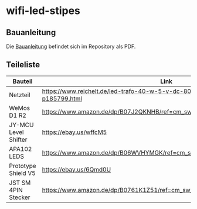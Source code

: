 # wifi-led-stipes

## Bauanleitung

Die [Bauanleitung](Bauanleitung.pdf) befindet sich im Repository als PDF.

## Teileliste

| Bauteil              | Link                                                                           |
| -------------------- | ------------------------------------------------------------------------------ |
| Netzteil             | https://www.reichelt.de/led-trafo-40-w-5-v-dc-8000-ma-mw-lpv-60-5-p185799.html |
| WeMos D1 R2          | https://www.amazon.de/dp/B07J2QKNHB/ref=cm_sw_em_r_mt_dp_U_zVdQEbXQN7WFV       |
| JY-MCU Level Shifter | https://ebay.us/wffcM5                                                         |
| APA102 LEDS          | https://www.amazon.de/dp/B06WVHYMGK/ref=cm_sw_em_r_mt_dp_U_8ATQEb717CY37       |
| Prototype Shield V5  | https://ebay.us/6Qmd0U                                                         |
| JST SM 4PIN Stecker  | https://www.amazon.de/dp/B0761K1Z51/ref=cm_sw_em_r_mt_dp_U_t5eQEbCNN5PJN       |
